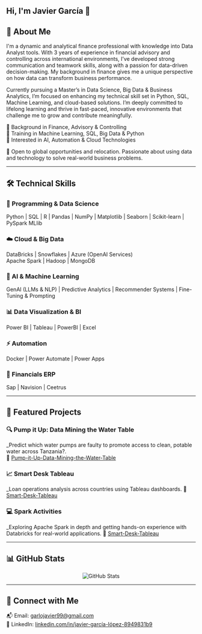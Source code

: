 ## Hi, I'm Javier García 👋

<!--
**JavierGarLo/JavierGarLo** is a ✨ _special_ ✨ repository because its `README.md` (this file) appears on your GitHub profile.
-->

## 🧠 About Me

I'm a dynamic and analytical finance professional with knowledge into Data Analyst tools. With 3 years of experience in financial advisory and controlling across international environments, I’ve developed strong communication and teamwork skills, along with a passion for data-driven decision-making. My background in finance gives me a unique perspective on how data can transform business performance.

Currently pursuing a Master’s in Data Science, Big Data & Business Analytics, I’m focused on enhancing my technical skill set in Python, SQL, Machine Learning, and cloud-based solutions. I’m deeply committed to lifelong learning and thrive in fast-paced, innovative environments that challenge me to grow and contribute meaningfully.

🔹 Background in Finance, Advisory & Controlling  
🔹 Training in Machine Learning, SQL, Big Data & Python  
🔹 Interested in AI, Automation & Cloud Technologies  

📍 Open to global opportunities and relocation. Passionate about using data and technology to solve real-world business problems.

---

## 🛠️ Technical Skills

### 📌 Programming & Data Science  
Python | SQL | R | Pandas | NumPy | Matplotlib | Seaborn | Scikit-learn | PySpark MLlib

### ☁️ Cloud & Big Data  
DataBricks | Snowflakes | Azure (OpenAI Services)  
Apache Spark | Hadoop | MongoDB 

### 🤖 AI & Machine Learning  
GenAI (LLMs & NLP) | Predictive Analytics | Recommender Systems | Fine-Tuning & Prompting

### 📊 Data Visualization & BI  
Power BI | Tableau | PowerBI | Excel

### ⚡ Automation  
Docker | Power Automate | Power Apps

### 🎯 Financials ERP
Sap | Navision | Ceetrus

---

## 🚀 Featured Projects

### 🔍 Pump it Up: Data Mining the Water Table  
_Predict which water pumps are faulty to promote access to clean, potable water across Tanzania?.  
🔗 [Pump-it-Up-Data-Mining-the-Water-Table](https://github.com/JavierGarLo/Pump-it-Up-Data-Mining-the-Water-Table)

### 📈 Smart Desk Tableau
_Loan operations analysis across countries using Tableau dashboards.
🔗 [Smart-Desk-Tableau](https://github.com/JavierGarLo/Smart-Desk-Tableau)

### 💻 Spark Activities
_Exploring Apache Spark in depth and getting hands-on experience with Databricks for real-world applications.
🔗 [Smart-Desk-Tableau](https://github.com/JavierGarLo/Smart-Desk-Tableau)

---

## 📊 GitHub Stats

<p align="center">
  <img src="https://github-readme-stats.vercel.app/api?username=JavierGarLo&show_icons=true&theme=radical" alt="GitHub Stats" />
</p>

---

## 🔗 Connect with Me

📬 Email: garlojavier99@gmail.com  
🔗 LinkedIn: [linkedin.com/in/javier-garcía-lópez-8949831b9](https://www.linkedin.com/in/javier-garc%C3%ADa-l%C3%B3pez-8949831b9)
